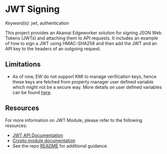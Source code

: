 # JWT Signing

_Keyword(s):_ jwt, authentication<br>

This project provides an Akamai Edgeworker solution for signing JSON Web Tokens (JWTs) and attaching them to API requests. It includes an example of how to sign a JWT using HMAC-SHA256 and then add the JWT and an API key to the headers of an outgoing request.

## Limitations

-   As of now, EW do not support KMI to manage verification keys, hence these keys are fetched from property manager user defined variable which might not be a secure way. More details on user defined variables can be found [here](https://techdocs.akamai.com/property-mgr/docs/user-defined-vars).

## Resources

For more information on JWT Module, please refer to the following resources:

-   [JWT API Documentation](https://techdocs.akamai.com/edgeworkers/docs/jwt)
-   [Crypto module documentation](https://techdocs.akamai.com/edgeworkers/docs/crypto)
-   See the repo [README](https://github.com/akamai/edgeworkers-examples#Resources) for additional guidance.

